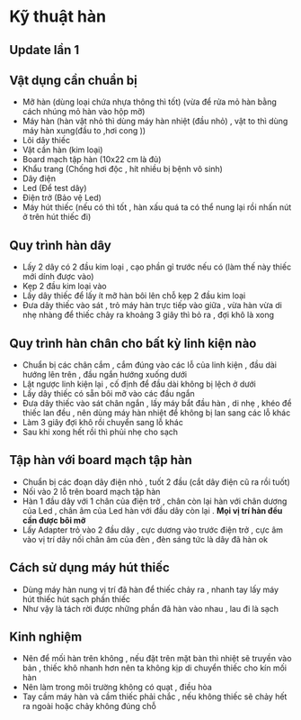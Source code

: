 # Kỹ thuật hàn 

## Update lần 1 

## Vật dụng cần chuẩn bị 
- Mỡ hàn (dùng loại chứa nhựa thông thì tốt) (vừa để rửa mỏ hàn bằng cách nhúng mỏ hàn vào hộp mỡ)
- Máy hàn (hàn vật nhỏ thì dùng máy hàn nhiệt (đầu nhỏ) , vật to thì dùng máy hàn xung(đầu to ,hơi cong ))
- Lõi dây thiếc 
- Vật cần hàn (kim loại)
- Board mạch tập hàn (10x22 cm là đủ)
- Khẩu trang (Chống hơi độc , hít nhiều bị bệnh vô sinh)
- Dây điện
- Led (Để test dây)
- Điện trở (Bảo vệ Led)
- Máy hút thiếc (nếu có thì tốt , hàn xấu quá ta có thể nung lại rồi nhấn nút ở trên hút thiếc đi)
## Quy trình hàn dây 
- Lấy 2 dây có 2 đầu kim loại , cạo phần gỉ trước nếu có (làm thế này thiếc mới dính được vào)
- Kẹp 2 đầu kim loại vào 
- Lấy dây thiếc để lấy ít mỡ hàn bôi lên chỗ kẹp 2 đầu kim loại 
- Đưa dây thiếc vào sát , trỏ máy hàn trực tiếp vào giữa , vừa hàn vừa di nhẹ nhàng để thiếc chảy ra khoảng 3 giây thì bỏ ra , đợi khô là xong 

## Quy trình hàn chân cho bất kỳ linh kiện nào 
- Chuẩn bị các chân cắm , cắm đúng vào các lỗ của linh kiện , đầu dài hướng lên trên , đầu ngắn hướng xuống dưới 
- Lật ngược linh kiện lại , cố định để đầu dài không bị lệch ở dưới 
- Lấy dây thiếc có sẵn bôi mỡ vào các đầu ngắn 
- Đưa dây thiếc vào sát chân ngắn , lấy máy bắt đầu hàn , di nhẹ , khéo để thiếc lan đều , nên dùng máy hàn nhiệt để không bị lan sang các lỗ khác 
- Làm 3 giây đợi khô rồi chuyển sang lỗ khác 
- Sau khi xong hết rồi thì phủi nhẹ cho sạch 

## Tập hàn với board mạch tập hàn 
- Chuẩn bị các đoạn dây điện nhỏ , tuốt 2 đầu (cắt dây điện cũ ra rồi tuốt)
- Nối vào 2 lỗ trên board mạch tập hàn 
- Hàn 1 đầu dây với 1 chân của điện trở , chân còn lại hàn với chân dương của Led , chân âm của Led hàn với đầu dây còn lại . **Mọi vị trí hàn đều cần được bôi mỡ** 
- Lấy Adapter trỏ vào 2 đầu dây , cực dương vào trước điện trở , cực âm vào vị trí dây nối chân âm của đèn , đèn sáng tức là dây đã hàn ok 

## Cách sử dụng máy hút thiếc 
- Dùng máy hàn nung vị trí đã hàn để thiếc chảy ra , nhanh tay lấy máy hút thiếc hút sạch phần thiếc 
- Như vậy là tách rời được những phần đã hàn vào nhau , lau đi là sạch 

## Kinh nghiệm 
- Nên để mối hàn trên không , nếu đặt trên mặt bàn thì nhiệt sẽ truyền vào bản , thiếc khô nhanh hơn nên ta không kịp di chuyển thiếc cho kín mối hàn
- Nên làm trong môi trường không có quạt , điều hòa 
- Tay cầm máy hàn và cầm thiếc phải chắc , nếu không thiếc sẽ chảy hết ra ngoài hoặc chảy không đúng chỗ 




